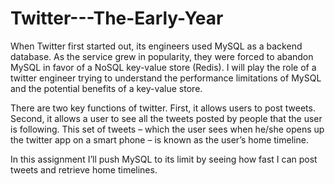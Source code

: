 # Twitter---The-Early-Year

When Twitter first started out, its engineers used MySQL as a backend database. As the service grew in popularity,
they were forced to abandon MySQL in favor of a NoSQL key-value store (Redis). I will play the role of a twitter engineer trying to understand 
the performance limitations of MySQL and the potential benefits of a key-value store.

There are two key functions of twitter. First, it allows users to post tweets. Second, it allows a user to see all the tweets posted by people that
the user is following. This set of tweets – which the user sees when he/she opens up the twitter app on a smart phone – is known as the user’s home timeline.

In this assignment I’ll push MySQL to its limit by seeing how fast I can post tweets and retrieve home timelines.
